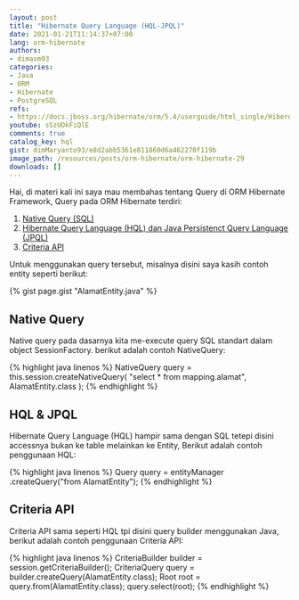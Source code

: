 ```yaml
---
layout: post
title: "Hibernate Query Language (HQL-JPQL)"
date: 2021-01-21T11:14:37+07:00
lang: orm-hibernate
authors:
- dimasm93
categories:
- Java
- ORM
- Hibernate
- PostgreSQL
refs: 
- https://docs.jboss.org/hibernate/orm/5.4/userguide/html_single/Hibernate_User_Guide.html#hql
youtube: sSzUOkFiQlE
comments: true
catalog_key: hql
gist: dimMaryanto93/e8d2abb5361e811860d6a462270f119b
image_path: /resources/posts/orm-hibernate/orm-hibernate-29
downloads: []
---
```


Hai, di materi kali ini saya mau membahas tentang Query di ORM Hibernate Framework, Query pada ORM Hibernate terdiri:

<!--more-->

1. [Native Query (SQL)](https://docs.jboss.org/hibernate/orm/5.4/userguide/html_single/Hibernate_User_Guide.html#sql)
2. [Hibernate Query Language (HQL) dan Java Persistenct Query Language (JPQL)](https://docs.jboss.org/hibernate/orm/5.4/userguide/html_single/Hibernate_User_Guide.html#hql)
3. [Criteria API](https://docs.jboss.org/hibernate/orm/5.4/userguide/html_single/Hibernate_User_Guide.html#criteria)

Untuk menggunakan query tersebut, misalnya disini saya kasih contoh entity seperti berikut:

{% gist page.gist "AlamatEntity.java" %}

## Native Query

Native query pada dasarnya kita me-execute query SQL standart dalam object SessionFactory. berikut adalah contoh NativeQuery:

{% highlight java linenos %}
NativeQuery<Penerbit> query = 
    this.session.createNativeQuery(
        "select * from mapping.alamat", 
        AlamatEntity.class
    );
{% endhighlight %}

## HQL & JPQL

Hibernate Query Language (HQL) hampir sama dengan SQL tetepi disini accessnya bukan ke table melainkan ke Entity, Berikut adalah contoh penggunaan HQL: 

{% highlight java linenos %}
Query query = entityManager
    .createQuery("from AlamatEntity");
{% endhighlight %}

## Criteria API

Criteria API sama seperti HQL tpi disini query builder menggunakan Java, berikut adalah contoh penggunaan Criteria API:

{% highlight java linenos %}
CriteriaBuilder builder = session.getCriteriaBuilder();
CriteriaQuery<AlamatEntity> query = builder.createQuery(AlamatEntity.class);
Root<AlamatEntity> root = query.from(AlamatEntity.class);
query.select(root);
{% endhighlight %}